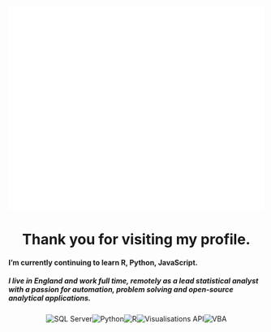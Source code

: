[comment]: <> (https://github.com/AlexLastoriaButler/AlexLastoriaButler/blob/main/HeaderWords.png  "Page header")
<p align="center"><a href="https://github.com/AlexLastoriaButler/AlexLastoriaButler/blob/main/movingheader.svg"><img src="movingheader.svg" width="800" height="400" alt="Click to see the source"></a></p>
<h1 align="center">Thank you for visiting my profile.</h>


#### I’m currently continuing to learn R, Python, JavaScript.

##### I live in England and work full time, remotely as a lead statistical analyst with a passion for automation, problem solving and open-source analytical applications.

<p align="center"><img src="https://www.pngitem.com/pimgs/m/394-3944585_microsoft-sql-server-2012-hd-png-download.png" alt="SQL Server" width="33"/><img src="https://upload.wikimedia.org/wikipedia/commons/c/c3/Python-logo-notext.svg" alt="Python" width="33"/><img src="http://mercury.webster.edu/aleshunas/R_learning_infrastructure/images/RStudio-Ball.png" alt="R" width="33"/><img src="https://336118.selcdn.ru/Gutsy-Culebra/products/Google-Charts-Logo.png" alt="Visualisations API" width="33"/><img src="https://wyday.com/images/lm/langs/vba.1.svg" alt="VBA" width="33"/></p>
